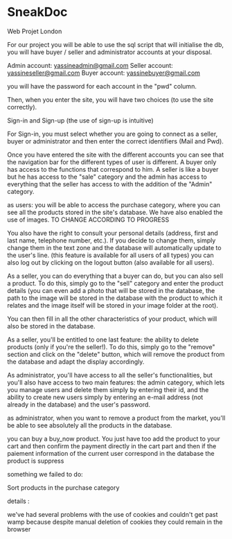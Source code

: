 # SneakDoc
 Web Projet London

For our project you will be able to use the sql script that will initialise the db, you will have buyer / seller and administrator accounts at your disposal. 

Admin account: yassineadmin@gmail.com
Seller account: yassineseller@gmail.com
Buyer account: yassinebuyer@gmail.com

you will have the password for each account in the "pwd" column. 

Then, when you enter the site, you will have two choices (to use the site correctly). 

Sign-in and Sign-up (the use of sign-up is intuitive)

For Sign-in, you must select whether you are going to connect as a seller, buyer or administrator and then enter the correct identifiers (Mail and Pwd).

Once you have entered the site with the different accounts you can see that the navigation bar for the different types of user is different. A buyer only has access to the functions that correspond to him. A seller is like a buyer but he has access to the "sale" category and the admin has access to everything that the seller has access to with the addition of the "Admin" category.

as users: you will be able to access the purchase category, where you can see all the products stored in the site's database. We have also enabled the use of images. TO CHANGE ACCORDING TO PROGRESS

You also have the right to consult your personal details (address, first and last name, telephone number, etc.). If you decide to change them, simply change them in the text zone and the database will automatically update to the user's line. (this feature is available for all users of all types)
you can also log out by clicking on the logout button (also available for all users).

As a seller, you can do everything that a buyer can do, but you can also sell a product. To do this, simply go to the "sell" category and enter the product details (you can even add a photo that will be stored in the database, the path to the image will be stored in the database with the product to which it relates and the image itself will be stored in your image folder at the root).

You can then fill in all the other characteristics of your product, which will also be stored in the database. 

As a seller, you'll be entitled to one last feature: the ability to delete products (only if you're the seller!). To do this, simply go to the "remove" section and click on the "delete" button, which will remove the product from the database and adapt the display accordingly. 

As administrator, you'll have access to all the seller's functionalities, but you'll also have access to two main features: the admin category, which lets you manage users and delete them simply by entering their id, and the ability to create new users simply by entering an e-mail address (not already in the database) and the user's password.

as administrator, when you want to remove a product from the market, you'll be able to see absolutely all the products in the database.

you can buy a buy_now product. You just have too add the product to your cart and then confirm the payment directly in the cart part and then if the paiement information of the current user correspond in the database the product is suppress

something we failed to do: 

Sort products in the purchase category

details : 

we've had several problems with the use of cookies and couldn't get past wamp because despite manual deletion of cookies they could remain in the browser

